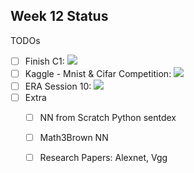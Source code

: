 ## Week 12 Status

TODOs
- [ ] Finish C1:                            ![](https://geps.dev/progress/70)
- [ ] Kaggle - Mnist & Cifar Competition:   ![](https://geps.dev/progress/0)
- [ ] ERA Session 10:                       ![](https://geps.dev/progress/0)
- [ ] Extra
  - [ ] NN from Scratch Python sentdex
  - [ ] Math3Brown NN
  - [ ] Research Papers: Alexnet, Vgg

